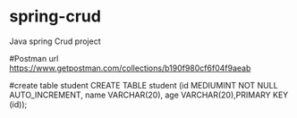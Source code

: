 # spring-crud
Java spring Crud project

#Postman url
https://www.getpostman.com/collections/b190f980cf6f04f9aeab

#create table student
CREATE TABLE student (id MEDIUMINT NOT NULL AUTO_INCREMENT, name VARCHAR(20), age VARCHAR(20),PRIMARY KEY (id));
